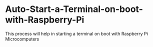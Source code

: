 # Auto-Start-a-Terminal-on-boot-with-Raspberry-Pi
This process will help in starting a terminal on boot with Raspberry Pi Microcomputers
